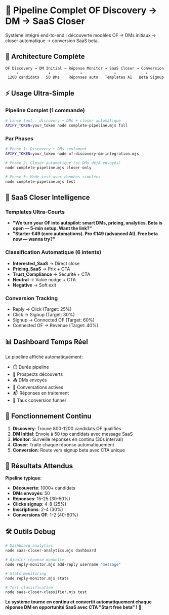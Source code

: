 # 🚀 Pipeline Complet OF Discovery → DM → SaaS Closer

Système intégré end-to-end : découverte modèles OF → DMs initiaux → closer automatique → conversion SaaS beta.

## 🎯 Architecture Complète

```
OF Discovery → DM Initial → Réponse Monitor → SaaS Closer → Conversion
     ↓             ↓             ↓              ↓             ↓
 1200 candidats   50 DMs    Réponses auto   Templates AI   Beta Signup
```

## ⚡ Usage Ultra-Simple

### Pipeline Complet (1 commande)
```bash
# Lance tout : discovery + DMs + closer automatique
APIFY_TOKEN=your_token node complete-pipeline.mjs full
```

### Par Phases
```bash
# Phase 1: Discovery + DMs seulement
APIFY_TOKEN=your_token node of-discovery-dm-integration.mjs

# Phase 2: Closer automatique (si DMs déjà envoyés)
node complete-pipeline.mjs closer-only

# Phase 3: Mode test avec données simulées
node complete-pipeline.mjs test
```

## 🤖 SaaS Closer Intelligence

### Templates Ultra-Courts
- **"We turn your OF into autopilot: smart DMs, pricing, analytics. Beta is open — 5-min setup. Want the link?"**
- **"Starter €49 (core automations). Pro €149 (advanced AI). Free beta now — wanna try?"**

### Classification Automatique (6 intents)
- **Interested_SaaS** → Direct close
- **Pricing_SaaS** → Prix + CTA 
- **Trust_Compliance** → Sécurité + CTA
- **Neutral** → Value nudge + CTA
- **Negative** → Soft exit

### Conversion Tracking
- Reply → Click (Target: 25%)
- Click → Signup (Target: 30%)  
- Signup → Connected OF (Target: 60%)
- Connected OF → Revenue (Target: 40%)

## 📊 Dashboard Temps Réel

Le pipeline affiche automatiquement:
- ⏱️ Durée pipeline  
- 👥 Prospects découverts
- 📤 DMs envoyés
- 💬 Conversations actives
- 📬 Réponses en traitement
- 🎯 Taux conversion funnel

## 🔄 Fonctionnement Continu

1. **Discovery**: Trouve 800-1200 candidats OF qualifiés
2. **DM Initial**: Envoie à 50 top candidats avec message SaaS  
3. **Monitor**: Surveille réponses en continu (30s interval)
4. **Closer**: Traite chaque réponse automatiquement
5. **Conversion**: Route vers signup beta avec CTA unique

## 🎯 Résultats Attendus

**Pipeline typique**:
- **Découverte**: 1000+ candidats
- **DMs envoyés**: 50 
- **Réponses**: 15-25 (30-50%)
- **Clicks signup**: 4-8 (25%)  
- **Inscriptions**: 2-4 (30%)
- **Conversions OF**: 1-2 (40-60%)

## 🛠️ Outils Debug

```bash
# Dashboard analytics
node saas-closer-analytics.mjs dashboard

# Ajouter réponse manuelle
node reply-monitor.mjs add-reply username "message"

# Stats monitoring
node reply-monitor.mjs stats

# Test classification  
node saas-closer-classifier.mjs test
```

**Le système tourne en continu et convertit automatiquement chaque réponse DM en opportunité SaaS avec CTA "Start free beta" !** 🚀